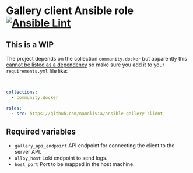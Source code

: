 # Gallery client Ansible role [![Ansible Lint](https://github.com/namelivia/ansible-gallery-client/actions/workflows/ansible-lint.yml/badge.svg)](https://github.com/namelivia/ansible-gallery-client/actions/workflows/ansible-lint.yml)

## This is a WIP

The project depends on the collection `community.docker` but apparently this [cannot be listed as a dependency](https://github.com/ansible/ansible/issues/62847) so make sure you add it to your `requirements.yml` file like:

```yml
---

collections:
  - community.docker

roles:
  - src: https://github.com/namelivia/ansible-gallery-client
```

## Required variables

 - `gallery_api_endpoint` API endpoint for connecting the client to the server API.
 - `alloy_host` Loki endpoint to send logs.
 - `host_port` Port to be mapped in the host machine.
